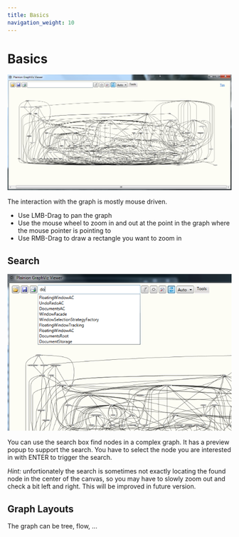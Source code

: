 ```yaml
---
title: Basics
navigation_weight: 10
---
```


# Basics

![](Screenshots/Overview.2.png)

The interaction with the graph is mostly mouse driven.

- Use LMB-Drag to pan the graph
- Use the mouse wheel to zoom in and out at the point in the graph where the mouse pointer is pointing to
- Use RMB-Drag to draw a rectangle you want to zoom in

## Search

![](Screenshots/Search.png)

You can use the search box find nodes in a complex graph. It has a preview popup to support the search.
You have to select the node you are interested in with ENTER to trigger the search.

*Hint:* unfortionately the search is sometimes not exactly locating the found node in the center of the canvas,
so you may have to slowly zoom out and check a bit left and right. This will be improved in future version.

## Graph Layouts

The graph can be
tree, flow, ...

